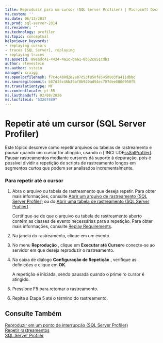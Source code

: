 ```yaml
---
title: Reproduzir para um cursor (SQL Server Profiler) | Microsoft Docs
ms.custom: ''
ms.date: 06/13/2017
ms.prod: sql-server-2014
ms.reviewer: ''
ms.technology: profiler
ms.topic: conceptual
helpviewer_keywords:
- replaying cursors
- traces [SQL Server], replaying
- replaying traces
ms.assetid: 89eadc41-4424-4a1c-ba61-0b52c851cdb1
author: stevestein
ms.author: sstein
manager: craigg
ms.openlocfilehash: f7c4c4b9d2e2e07c53f850fe545d803fa411dbbc
ms.sourcegitcommit: b87d36c46b39af8b929ad94ec707dee8800950f5
ms.translationtype: MT
ms.contentlocale: pt-BR
ms.lasthandoff: 02/08/2020
ms.locfileid: "63267489"
---
```

# <a name="replay-to-a-cursor-sql-server-profiler"></a>Repetir até um cursor (SQL Server Profiler)
  Este tópico descreve como repetir arquivos ou tabelas de rastreamento e pausar quando um cursor for atingido, usando o [!INCLUDE[ssSqlProfiler](../../includes/sssqlprofiler-md.md)]. Pausar rastreamentos mediante cursores dá suporte à depuração, pois é possível dividir a repetição de scripts de rastreamento longos em segmentos curtos que podem ser analisados incrementalmente.  
  
### <a name="to-replay-to-the-cursor"></a>Para repetir até o cursor  
  
1.  Abra o arquivo ou tabela de rastreamento que deseja repetir. Para obter mais informações, consulte [Abrir um arquivo de rastreamento &#40;SQL Server Profiler&#41;](open-a-trace-file-sql-server-profiler.md) ou do [Abrir uma tabela de rastreamento &#40;SQL Server Profiler&#41;](open-a-trace-table-sql-server-profiler.md).  
  
     Certifique-se de que o arquivo ou tabela de rastreamento aberto contém as classes de evento necessárias para a repetição. Para obter mais informações, consulte [Replay Requirements](replay-requirements.md).  
  
2.  Na janela do rastreamento, clique em um evento.  
  
3.  No menu **Reprodução** , clique em **Executar até Cursor**e conecte-se ao servidor em que deseja reproduzir o rastreamento.  
  
4.  Na caixa de diálogo **Configuração de Repetição** , verifique as definições e clique em **OK**.  
  
     A repetição é iniciada, sendo pausada quando o primeiro cursor é atingido.  
  
5.  Pressione F5 para retomar o rastreamento.  
  
6.  Repita a Etapa 5 até o término do rastreamento.  
  
## <a name="see-also"></a>Consulte Também  
 [Reproduzir em um ponto de interrupção &#40;SQL Server Profiler&#41;](replay-to-a-breakpoint-sql-server-profiler.md)   
 [Repetir rastreamentos](replay-traces.md)   
 [SQL Server Profiler](sql-server-profiler.md)  
  
  
